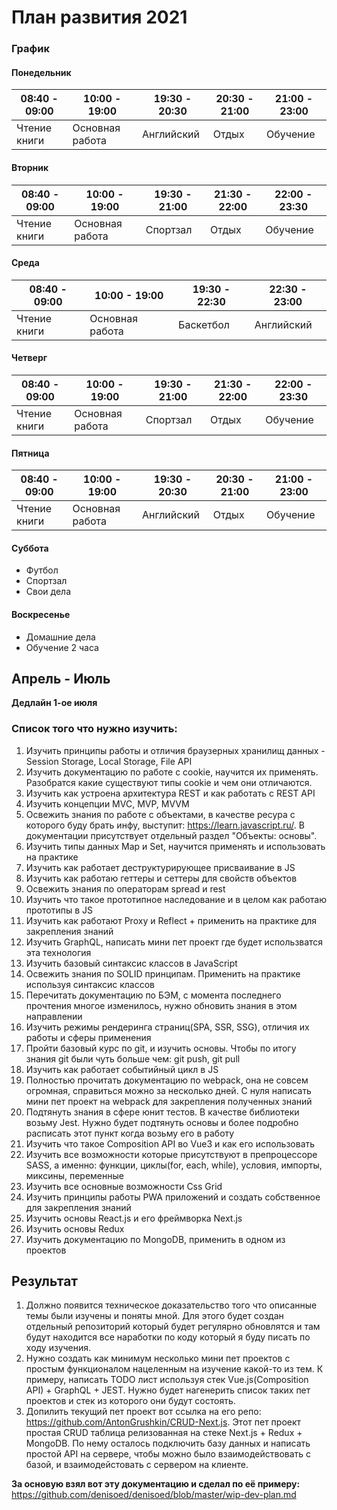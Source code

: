 # План развития 2021

### График

#### Понедельник

| 08:40 - 09:00 | 10:00 - 19:00   | 19:30 - 20:30 | 20:30 - 21:00 | 21:00 - 23:00 | 
|---------------|-----------------|---------------|---------------|---------------|
| Чтение книги  | Основная работа | Английский    | Отдых         | Обучение      |

#### Вторник

| 08:40 - 09:00 | 10:00 - 19:00   | 19:30 - 21:00 | 21:30 - 22:00 | 22:00 - 23:30 | 
|---------------|-----------------|---------------|---------------|---------------|
| Чтение книги  | Основная работа | Спортзал      | Отдых         | Обучение      |

#### Среда

| 08:40 - 09:00 | 10:00 - 19:00   | 19:30 - 22:30 | 22:30 - 23:00 |
|---------------|-----------------|---------------|---------------|
| Чтение книги  | Основная работа | Баскетбол     | Английский    |

#### Четверг

| 08:40 - 09:00 | 10:00 - 19:00   | 19:30 - 21:00 | 21:30 - 22:00 | 22:00 - 23:30 | 
|---------------|-----------------|---------------|---------------|---------------|
| Чтение книги  | Основная работа | Спортзал      | Отдых         | Обучение      |

#### Пятница

| 08:40 - 09:00 | 10:00 - 19:00   | 19:30 - 20:30 | 20:30 - 21:00 | 21:00 - 23:00 | 
|---------------|-----------------|---------------|---------------|---------------|
| Чтение книги  | Основная работа | Английский    | Отдых         | Обучение      |

#### Суббота 
* Футбол
* Спортзал 
* Свои дела 

#### Воскресенье
* Домашние дела 
* Обучение 2 часа 


## Апрель - Июль

**Дедлайн 1-ое июля**

### Список того что нужно изучить:
1. Изучить принципы работы и отличия браузерных хранилищ данных - Session Storage, Local Storage, File API
2. Изучить документацию по работе с cookie, научится их применять. Разобратся какие существуют типы cookie и чем они отличаются.
3. Изучить как устроена архитектура REST и как работать с REST API
4. Изучить концепции MVC, MVP, MVVM
5. Освежить знания по работе с объектами, в качестве ресура с которого буду брать инфу, выступит: https://learn.javascript.ru/. В документации присутствует отдельный раздел "Объекты: основы".
6. Изучить типы данных Map и Set, научится применять и использовать на практике
7. Изучить как работает деструктурирующее присваивание в JS
8. Изучить как работаю геттеры и сеттеры для свойств объектов 
9. Освежить знания по операторам spread и rest 
10. Изучить что такое прототипное наследование и в целом как работаю прототипы в JS 
11. Изучить как работают Proxy и Reflect + применить на практике для закрепления знаний 
12. Изучить GraphQL, написать мини пет проект где будет использватся эта технология 
13. Изучить базовый синтаксис классов в JavaScript
14. Освежить знания по SOLID принципам. Применить на практике используя синтаксис классов 
15. Перечитать документацию по БЭМ, с момента последнего прочтения многое изменилось, нужно обновить знания  в этом направлении 
16. Изучить режимы рендеринга страниц(SPA, SSR, SSG), отличия их работы и сферы применения
17. Пройти базовый курс по git, и изучить основы. Чтобы по итогу знания git были чуть больше чем: git push, git pull
18. Изучить как работает событийный цикл в JS
19. Полностью прочитать документацию по webpack, она не совсем огромная, справиться можно за несколько дней. С нуля написать мини пет проект на webpack для закрепления полученных знаний 
20. Подтянуть знания в сфере юнит тестов. В качестве библиотеки возьму Jest. Нужно будет подтянуть основы и более подробно расписать этот пункт когда возьму его в работу
21. Изучить что такое Composition API во Vue3 и как его использовать 
22. Изучить все возможности которые присутствуют в препроцессоре SASS, а именно: функции, циклы(for, each, while), условия, импорты, миксины, переменные 
23. Изучить все основные возможности Css Grid
24. Изучить принципы работы PWA приложений и создать собственное для закрепления знаний
25. Изучить основы React.js и его фреймворка Next.js
26. Изучить основы Redux
27. Изучить документацию по MongoDB, применить в одном из проектов

## Результат
1. Должно появится техническое доказательство того что описанные темы были изучены и поняты мной. Для этого будет создан отдельный репозиторий который будет регулярно обновлятся и там будут находится все наработки по коду который я буду писать по ходу изучения.
2. Нужно создать как минимум несколько мини пет проектов с простым функционалом нацеленным на изучение какой-то из тем. К примеру, написать TODO лист используя стек Vue.js(Composition API) + GraphQL + JEST. Нужно будет нагенерить список таких пет проектов и стек из которого они будут состоять.
3. Допилить текущий пет проект вот ссылка на его репо: https://github.com/AntonGrushkin/CRUD-Next.js. Этот пет проект простая CRUD таблица релизованная на стеке Next.js + Redux + MongoDB. По нему осталось подключить базу данных и написать простой API на сервере, чтобы можно было взаимодействовать с базой, и взаимодейстовать с сервером на клиенте. 

**За основую взял вот эту документацию и сделал по её примеру:** https://github.com/denisoed/denisoed/blob/master/wip-dev-plan.md
